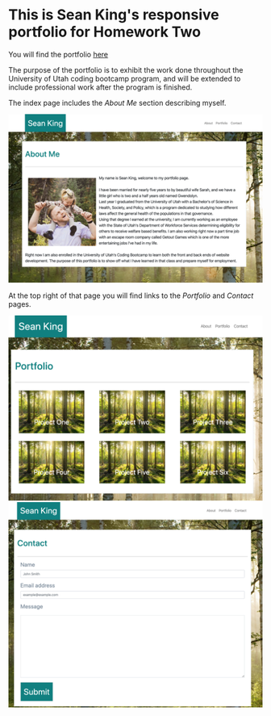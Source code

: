 # This is Sean King's responsive portfolio for Homework Two
You will find the portfolio [here](https://seanianking.github.io/Responsive-Portfolio/index.html)

The purpose of the portfolio is to exhibit the work done throughout the University of Utah coding bootcamp program, and will be extended to include professional work after the program is finished.

The index page includes the *About Me* section describing myself.

![About Me page screenshot](About-Me-Screenshot.png)

At the top right of that page you will find links to the *Portfolio* and *Contact* pages.

![Portfolio page screenshot](Portfolio-Screenshot.png)
![Contact page screenshot](Contact-Screenshot.png)